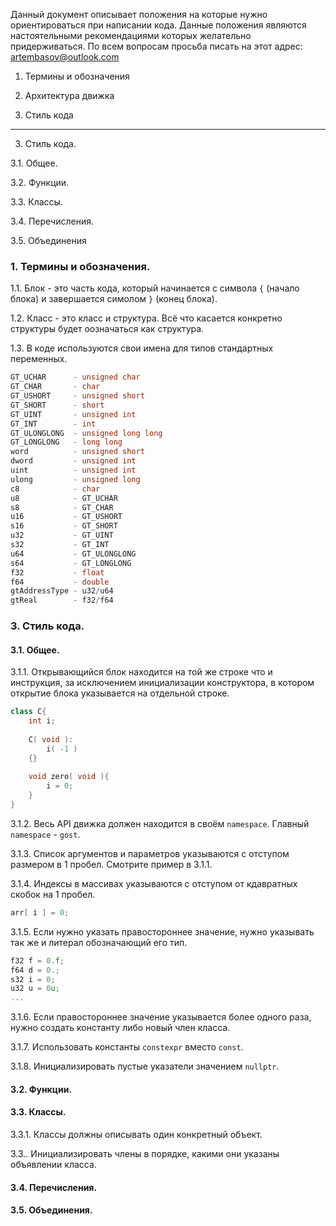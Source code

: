 Данный документ описывает положения на которые нужно ориентироваться при написании кода. Данные положения являются настоятельными рекомендациями которых желательно придерживаться. По всем вопросам просьба писать на этот адрес: artembasov@outlook.com

1. Термины и обозначения

2. Архитектура движка

3. Стиль кода

***

3. Стиль кода.

3.1. Общее.

3.2. Функции.

3.3. Классы.

3.4. Перечисления.

3.5. Объединения

### 1. Термины и обозначения.

1.1. Блок - это часть кода, который начинается с символа `{` (начало блока) и завершается симолом `}` (конец блока).

1.2. Класс - это класс и структура. Всё что касается конкретно структуры будет оозначаться как структура.

1.3. В коде используются свои имена для типов стандартных переменных.

```cpp
GT_UCHAR      - unsigned char
GT_CHAR       - char
GT_USHORT     - unsigned short
GT_SHORT      - short
GT_UINT       - unsigned int
GT_INT        - int
GT_ULONGLONG  - unsigned long long
GT_LONGLONG   - long long
word          - unsigned short
dword         - unsigned int
uint          - unsigned int
ulong         - unsigned long
c8            - char
u8            - GT_UCHAR
s8            - GT_CHAR
u16           - GT_USHORT
s16           - GT_SHORT
u32           - GT_UINT
s32           - GT_INT
u64           - GT_ULONGLONG
s64           - GT_LONGLONG
f32           - float
f64           - double
gtAddressType - u32/u64
gtReal        - f32/f64
```

### 3. Стиль кода.

#### 3.1. Общее.

3.1.1. Открывающийся блок находится на той же строке что и инструкция, за исключением инициализации конструктора, в котором открытие блока указывается на отдельной строке.
    
```cpp
class C{
    int i;
         
    C( void ):
        i( -1 )
    {}
         
    void zero( void ){
        i = 0;
    }
}
```
     
     
3.1.2. Весь API движка должен находится в своём `namespace`. Главный `namespace` - `gost`.

3.1.3. Список аргументов и параметров указываются с отступом размером в 1 пробел. Смотрите пример в 3.1.1.

3.1.4. Индексы в массивах указываются с отступом от кдавратных скобок на 1 пробел.

```cpp
arr[ i ] = 0;
```
    
3.1.5. Если нужно указать правостороннее значение, нужно указывать так же и литерал обозначающий его тип.

```cpp
f32 f = 0.f;
f64 d = 0.;
s32 i = 0;
u32 u = 0u;
...
```

3.1.6. Если правостороннее значение указывается более одного раза, нужно создать константу либо новый член класса.

3.1.7. Использовать константы `constexpr` вместо `const`.

3.1.8. Инициализировать пустые указатели значением `nullptr`.
     
#### 3.2. Функции.

#### 3.3. Классы.

3.3.1. Классы должны описывать один конкретный объект.

3.3.. Инициализировать члены в порядке, какими они указаны  объявлении класса.



#### 3.4. Перечисления.

#### 3.5. Объединения.

